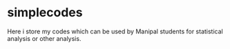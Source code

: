 # simplecodes
Here i store my codes which can be used by Manipal students for statistical analysis or other analysis.
